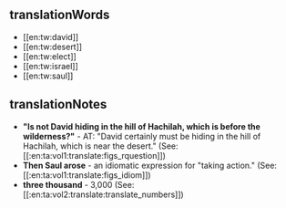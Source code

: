 ## translationWords

* [[en:tw:david]]
* [[en:tw:desert]]
* [[en:tw:elect]]
* [[en:tw:israel]]
* [[en:tw:saul]]

## translationNotes

* **"Is not David hiding in the hill of Hachilah, which is before the wilderness?"** - AT: "David certainly must be hiding in the hill of Hachilah, which is near the desert."  (See: [[:en:ta:vol1:translate:figs_rquestion]])
* **Then Saul arose** - an idiomatic expression for "taking action." (See: [[:en:ta:vol1:translate:figs_idiom]])
* **three thousand** - 3,000 (See: [[:en:ta:vol2:translate:translate_numbers]])
